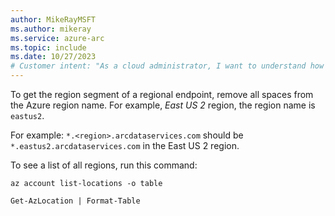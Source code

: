 ```yaml
---
author: MikeRayMSFT
ms.author: mikeray
ms.service: azure-arc
ms.topic: include
ms.date: 10/27/2023
# Customer intent: "As a cloud administrator, I want to understand how to format regional endpoints correctly, so that I can configure Azure services in specific regions without errors."
---
```


To get the region segment of a regional endpoint, remove all spaces from the Azure region name. For example, *East US 2* region, the region name is `eastus2`.

For example: `*.<region>.arcdataservices.com` should be `*.eastus2.arcdataservices.com` in the East US 2 region.

To see a list of all regions, run this command:

```azurecli
az account list-locations -o table
```

```azurepowershell
Get-AzLocation | Format-Table
```
